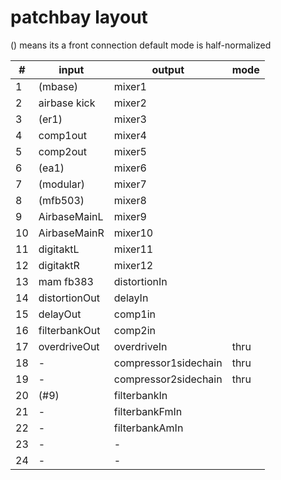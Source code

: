 # patchbay layout

() means its a front connection
default mode is half-normalized

| #  | input         | output               | mode |
| -  | -----         | ------               | ---- |
| 1  | (mbase)       | mixer1               |      |
| 2  | airbase kick  | mixer2               |      |
| 3  | (er1)         | mixer3               |      |
| 4  | comp1out      | mixer4               |      |
| 5  | comp2out      | mixer5               |      |
| 6  | (ea1)         | mixer6               |      |
| 7  | (modular)     | mixer7               |      |
| 8  | (mfb503)      | mixer8               |      |
| 9  | AirbaseMainL  | mixer9               |      |
| 10 | AirbaseMainR  | mixer10              |      |
| 11 | digitaktL     | mixer11              |      |
| 12 | digitaktR     | mixer12              |      |
| 13 | mam fb383     | distortionIn         |      |
| 14 | distortionOut | delayIn              |      |
| 15 | delayOut      | comp1in              |      |
| 16 | filterbankOut | comp2in              |      |
| 17 | overdriveOut  | overdriveIn          | thru |
| 18 | -             | compressor1sidechain | thru |
| 19 | -             | compressor2sidechain | thru |
| 20 | (#9)          | filterbankIn         |      |
| 21 | -             | filterbankFmIn       |      |
| 22 | -             | filterbankAmIn       |      |
| 23 | -             | -                    |      |
| 24 | -             | -                    |      |

